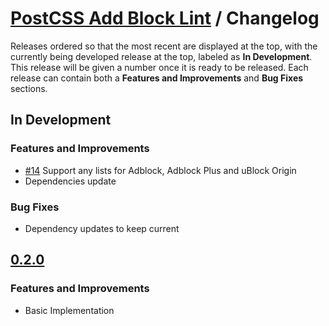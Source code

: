 # [PostCSS Add Block Lint](./README.md) / Changelog

Releases ordered so that the most recent are displayed at the top, with the currently being developed release at the top, labeled as **In Development**. This release will be given a number once it is ready to be released. Each release can contain both a **Features and Improvements** and **Bug Fixes** sections.

## In Development

### Features and Improvements

-   [#14](https://github.com/dbtedman/postcss-add-block-lint/issues/14) Support any lists for Adblock, Adblock Plus and uBlock Origin
-   Dependencies update

### Bug Fixes

-   Dependency updates to keep current

## [0.2.0](https://github.com/dbtedman/postcss-add-block-lint/releases/tag/0.2.0)

### Features and Improvements

-   Basic Implementation
